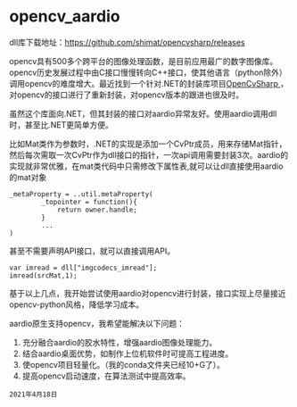 # opencv_aardio
dll库下载地址：https://github.com/shimat/opencvsharp/releases

opencv具有500多个跨平台的图像处理函数，是目前应用最广的数字图像库。opencv历史发展过程中由C接口慢慢转向C++接口，使其他语言（python除外）调用opencv的难度增大。最近找到一个针对.NET的封装库项目[OpenCvSharp ](https://github.com/shimat/opencvsharp) ，对opencv的接口进行了重新封装，对opencv版本的跟进也很及时。

虽然这个库面向.NET，但其封装的接口对aardio异常友好。使用aardio调用dll时，甚至比.NET更简单方便。

比如Mat类作为参数时，.NET的实现是添加一个CvPtr成员，用来存储Mat指针，然后每次需取一次CvPtr作为dll接口的指针，一次api调用需要封装3次。aardio的实现就非常优雅，在mat类代码中只需修改下属性表,就可以让dll直接使用aardio的mat对象

```
_metaProperty = ..util.metaProperty(
		_topointer = function(){
			return owner.handle; 
		}
		...
)		
```

甚至不需要声明API接口，就可以直接调用API。

```
var imread = dll["imgcodecs_imread"];
imread(srcMat,1);
```

基于以上几点，我开始尝试使用aardio对opencv进行封装，接口实现上尽量接近opencv-python风格，降低学习成本。

aardio原生支持opencv，我希望能解决以下问题：

1. 充分融合aardio的胶水特性，增强aardio图像处理能力。
2. 结合aardio桌面优势，如制作上位机软件时可提高工程进度。
3. 使opencv项目轻量化。（我的conda文件夹已经10+G了）。
4. 提高opencv启动速度，在算法测试中提高效率。

`2021年4月18日`

